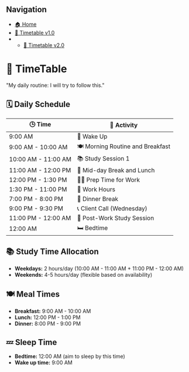 ## Navigation

- [🏠 Home](https://utkarshyadav01.github.io/TimeTable/)
- [📅 Timetable v1.0](https://utkarshyadav01.github.io/TimeTable/WEB-INF/Timetable_v1.0.htm)
- - [📅 Timetable v2.0](https://utkarshyadav01.github.io/TimeTable/WEB-INF/Timetable_v2.0.htm)


# 📆 TimeTable 
"My daily routine: I will try to follow this."

## 🗓️ Daily Schedule

| 🕒 Time           | 📝 Activity                         |
|-------------------|-------------------------------------|
| 9:00 AM           | 🌅 Wake Up                          |
| 9:00 AM - 10:00 AM | 🍽️ Morning Routine and Breakfast   |
| 10:00 AM - 11:00 AM | 📚 Study Session 1                |
| 11:00 AM - 12:00 PM | 🍱 Mid-day Break and Lunch         |
| 12:00 PM - 1:30 PM  | 🧑‍💻 Prep Time for Work            |
| 1:30 PM - 11:00 PM  | 💼 Work Hours                     |
| 7:00 PM - 8:00 PM   | 🍲 Dinner Break                   |
| 9:00 PM - 9:30 PM   | 📞 Client Call (Wednesday)        |
| 11:00 PM - 12:00 AM | 📖 Post-Work Study Session        |
| 12:00 AM           | 🛏️ Bedtime                        |

## 📚 Study Time Allocation

- **Weekdays:** 2 hours/day (10:00 AM - 11:00 AM + 11:00 PM - 12:00 AM)
- **Weekends:** 4-5 hours/day (flexible based on availability)

## 🍽️ Meal Times

- **Breakfast:** 9:00 AM - 10:00 AM
- **Lunch:** 12:00 PM - 1:00 PM
- **Dinner:** 8:00 PM - 9:00 PM

## 💤 Sleep Time

- **Bedtime:** 12:00 AM (aim to sleep by this time)
- **Wake up time:** 9:00 AM
